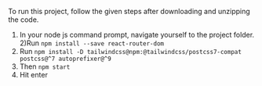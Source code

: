 To run this project, follow the given steps after downloading and unzipping the code.
1) In your node js command prompt, navigate yourself to the project folder.
2)Run
`npm install --save react-router-dom`
3) Run
`npm install -D tailwindcss@npm:@tailwindcss/postcss7-compat postcss@^7 autoprefixer@^9`
4) Then
`npm start`
5) Hit enter


